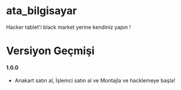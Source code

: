 ata_bilgisayar
=================
Hacker tablet'i black market yerine kendiniz yapın !

Versiyon Geçmişi
=================

#### 1.0.0
- Anakart satın al, İşlemci satın al ve Montajla ve hacklemeye başla!
